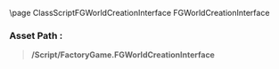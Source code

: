 \page ClassScriptFGWorldCreationInterface FGWorldCreationInterface
### Asset Path :
<b><blockquote>/Script/FactoryGame.FGWorldCreationInterface</blockquote></b>
